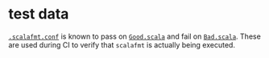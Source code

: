 # test data

[`.scalafmt.conf`](.scalafmt.conf) is known to pass on [`Good.scala`](Good.scala) and fail on [`Bad.scala`](Bad.scala).
These are used during CI to verify that `scalafmt` is actually being executed.

